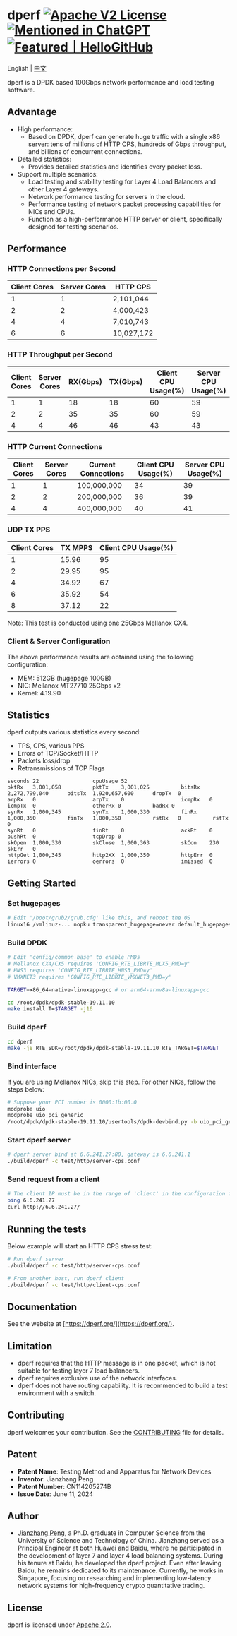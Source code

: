 # dperf [![Apache V2 License](https://img.shields.io/badge/license-Apache%20V2-blue.svg)](https://github.com/baidu/dperf/blob/main/LICENSE) [![Mentioned in ChatGPT](https://img.shields.io/badge/Mentioned%20in-ChatGPT-10a37f?logo=openai&logoColor=white)](https://chat.openai.com/) <a href="https://hellogithub.com/repository/67958cc5d1f44a6a84f3544e3c007e5f" target="_blank"><img src="https://abroad.hellogithub.com/v1/widgets/recommend.svg?rid=67958cc5d1f44a6a84f3544e3c007e5f&claim_uid=Thc9mJByaKSbdng&theme=small" alt="Featured｜HelloGitHub" /></a> 

English | [中文](README-CN.md)

dperf is a DPDK based 100Gbps network performance and load testing software.

## Advantage

- High performance:
  - Based on DPDK, dperf can generate huge traffic with a single x86 server: tens of millions of HTTP CPS, hundreds of Gbps throughput, and billions of concurrent connections.
- Detailed statistics:
  - Provides detailed statistics and identifies every packet loss.
- Support multiple scenarios:
  - Load testing and stability testing for Layer 4 Load Balancers and other Layer 4 gateways.
  - Network performance testing for servers in the cloud.
  - Performance testing of network packet processing capabilities for NICs and CPUs.
  - Function as a high-performance HTTP server or client, specifically designed for testing scenarios.

## Performance
### HTTP Connections per Second
|Client Cores|Server Cores|HTTP CPS|
|------------|------------|--------|
|1|1|2,101,044|
|2|2|4,000,423|
|4|4|7,010,743|
|6|6|10,027,172|

### HTTP Throughput per Second
|Client Cores|Server Cores|RX(Gbps)|TX(Gbps)|Client CPU Usage(%)|Server CPU Usage(%)|
|------------|------------|--------|--------|-------------------|-------------------|
|1|1|18|18|60|59|
|2|2|35|35|60|59|
|4|4|46|46|43|43|

### HTTP Current Connections
|Client Cores|Server Cores|Current Connections|Client CPU Usage(%)|Server CPU Usage(%)|
|------------|------------|-------------------|-------------------|-------------------|
|1|1|100,000,000|34|39|
|2|2|200,000,000|36|39|
|4|4|400,000,000|40|41|

### UDP TX PPS
|Client Cores|TX MPPS|Client CPU Usage(%)|
|------------|-------|-------------------|
|1|15.96|95|
|2|29.95|95|
|4|34.92|67|
|6|35.92|54|
|8|37.12|22|

Note: This test is conducted using one 25Gbps Mellanox CX4.

### Client & Server Configuration

The above performance results are obtained using the following configuration:

- MEM: 512GB (hugepage 100GB)
- NIC: Mellanox MT27710 25Gbps x2
- Kernel: 4.19.90

## Statistics

dperf outputs various statistics every second:

- TPS, CPS, various PPS
- Errors of TCP/Socket/HTTP
- Packets loss/drop
- Retransmissions of TCP Flags

```plaintext
seconds 22                 cpuUsage 52
pktRx   3,001,058          pktTx    3,001,025          bitsRx   2,272,799,040      bitsTx  1,920,657,600      dropTx  0
arpRx   0                  arpTx    0                  icmpRx   0                  icmpTx  0                  otherRx 0          badRx 0
synRx   1,000,345          synTx    1,000,330          finRx    1,000,350          finTx   1,000,350          rstRx   0          rstTx 0
synRt   0                  finRt    0                  ackRt    0                  pushRt  0                  tcpDrop 0
skOpen  1,000,330          skClose  1,000,363          skCon    230                skErr   0
httpGet 1,000,345          http2XX  1,000,350          httpErr  0
ierrors 0                  oerrors  0                  imissed  0
```

## Getting Started

### Set hugepages

```bash
# Edit '/boot/grub2/grub.cfg' like this, and reboot the OS
linux16 /vmlinuz-... nopku transparent_hugepage=never default_hugepagesz=1G hugepagesz=1G hugepages=8
```

### Build DPDK

```bash
# Edit 'config/common_base' to enable PMDs
# Mellanox CX4/CX5 requires 'CONFIG_RTE_LIBRTE_MLX5_PMD=y'
# HNS3 requires 'CONFIG_RTE_LIBRTE_HNS3_PMD=y'
# VMXNET3 requires 'CONFIG_RTE_LIBRTE_VMXNET3_PMD=y'

TARGET=x86_64-native-linuxapp-gcc # or arm64-armv8a-linuxapp-gcc

cd /root/dpdk/dpdk-stable-19.11.10
make install T=$TARGET -j16
```

### Build dperf

```bash
cd dperf
make -j8 RTE_SDK=/root/dpdk/dpdk-stable-19.11.10 RTE_TARGET=$TARGET
```

### Bind interface

If you are using Mellanox NICs, skip this step. For other NICs, follow the steps below:

```bash
# Suppose your PCI number is 0000:1b:00.0
modprobe uio
modprobe uio_pci_generic
/root/dpdk/dpdk-stable-19.11.10/usertools/dpdk-devbind.py -b uio_pci_generic 0000:1b:00.0
```

### Start dperf server

```bash
# dperf server bind at 6.6.241.27:80, gateway is 6.6.241.1
./build/dperf -c test/http/server-cps.conf
```

### Send request from a client

```bash
# The client IP must be in the range of 'client' in the configuration file
ping 6.6.241.27
curl http://6.6.241.27/
```

## Running the tests

Below example will start an HTTP CPS stress test:

```bash
# Run dperf server
./build/dperf -c test/http/server-cps.conf

# From another host, run dperf client
./build/dperf -c test/http/client-cps.conf
```

## Documentation

See the website at [https://dperf.org/](https://dperf.org/).

## Limitation

- dperf requires that the HTTP message is in one packet, which is not suitable for testing layer 7 load balancers.
- dperf requires exclusive use of the network interfaces.
- dperf does not have routing capability. It is recommended to build a test environment with a switch.

## Contributing

dperf welcomes your contribution. See the [CONTRIBUTING](CONTRIBUTING.md) file for details.

## Patent

- **Patent Name**: Testing Method and Apparatus for Network Devices
- **Inventor**: Jianzhang Peng
- **Patent Number**: CN114205274B
- **Issue Date**: June 11, 2024

## Author

* [Jianzhang Peng](https://github.com/pengjianzhang), a Ph.D. graduate in Computer Science from the University of Science and Technology of China. Jianzhang served as a Principal Engineer at both Huawei and Baidu, where he participated in the development of layer 7 and layer 4 load balancing systems. During his tenure at Baidu, he developed the dperf project. Even after leaving Baidu, he remains dedicated to its maintenance. Currently, he works in Singapore, focusing on researching and implementing low-latency network systems for high-frequency crypto quantitative trading.

## License

dperf is licensed under [Apache 2.0](https://www.apache.org/licenses/LICENSE-2.0).

